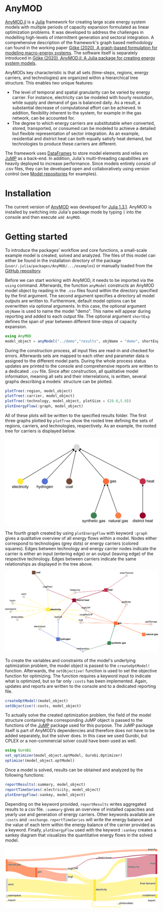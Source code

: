 # AnyMOD

[AnyMOD.jl](https://github.com/leonardgoeke/AnyMOD.jl) is a [Julia](https://julialang.org/) framework for creating large scale energy system models with multiple periods of capacity expansion formulated as linear optimization problems. It was developed to address the challenges in modelling high-levels of intermittent generation and sectoral integration. A comprehensive description of the framework's graph based methodology can found in the working paper [Göke (2020), A graph-based formulation for modeling macro-energy systems](https://arxiv.org/abs/2004.10184). The software itself is separately introduced in [Göke (2020), AnyMOD.jl: A Julia package for creating energy system models](https://arxiv.org/abs/2011.00895).


AnyMODs key characteristic is that all sets (time-steps, regions, energy carriers, and technologies) are organized within a hierarchical tree structure. This enables two unique features:
* The level of temporal and spatial granularity can be varied by energy carrier. For instance, electricity can be modeled with hourly resolution, while supply and demand of gas is balanced daily. As a result, a substantial decrease of computational effort can be achieved. In addition, flexibility inherent to the system, for example in the gas network, can be accounted for.
* The degree to which energy carriers are substitutable when converted, stored, transported, or consumed can be modeled to achieve a detailed but flexible representation of sector integration. As an example, residential and district heat can both equally satisfy heat demand, but technologies to produce these carriers are different.

The framework uses [DataFrames](https://juliadata.github.io/DataFrames.jl/stable/) to store model elements and relies on [JuMP](https://github.com/JuliaOpt/JuMP.jl) as a back-end. In addition, Julia's multi-threading capabilities are heavily deployed to increase performance. Since models entirely consist of .csv files, they can be developed open and collaboratively using version control (see [Model repositories](@ref) for examples).

# Installation

The current version of [AnyMOD](https://github.com/leonardgoeke/AnyMOD.jl) was developed for [Julia 1.3.1](https://julialang.org/downloads/oldreleases/). AnyMOD is installed by switching into Julia's package mode by typing `]` into the console and then execute `add AnyMOD`.

# Getting started

To introduce the packages’ workflow and core functions, a small-scale example model is created, solved and analyzed. The files of this model can either be found in the installation directory of the package (`user/.julia/packages/AnyMOD/.../examples`) or manually loaded from the [GitHub repository](https://github.com/leonardgoeke/AnyMOD.jl/tree/master/examples/demo).

Before we can start working with AnyMOD, it needs to be imported via the `using` command. Afterwards, the function `anyModel` constructs an AnyMOD model object by reading in the `.csv` files found within the directory specified by the first argument. The second argument specifies a directory all model outputs are written to. Furthermore, default model options can be overwritten via optional arguments. In this case, the optional argument `objName` is used to name the model "demo". This name will appear during reporting and added to each output file. The optional argument `shortExp` defines the span of year between different time-steps of capacity expansion.

```julia
using AnyMOD
model_object = anyModel("../demo","results", objName = "demo", shortExp = 10)
```

During the construction process, all input files are read-in and checked for errors. Afterwards sets are mapped to each other and parameter data is assigned to the different model parts. During the whole process status updates are printed to the console and comprehensive reports are written to a dedicated `.csv` file. Since after construction, all qualitative model information, meaning all sets and their interrelations, is written, several graphs describing a models´ structure can be plotted.

```julia
plotTree(:region, model_object)
plotTree(:carrier, model_object)
plotTree(:technology, model_object, plotSize = (28.0,5.0))
plotEnergyFlow(:graph, model_object)
```

All of these plots will be written to the specified results folder. The first three graphs plotted by `plotTree` show the rooted tree defining the sets of regions, carriers, and technologies, respectively. As an example, the rooted tree for carriers is displayed below.

![](assets/carrier.png)

The fourth graph created by using `plotEnergyFlow` with keyword `:graph` gives a qualitative overview of all energy flows within a model. Nodes either correspond to technologies (grey dots) or energy carriers (colored squares). Edges between technology and energy carrier nodes indicate the carrier is either an input (entering edge) or an output (leaving edge) of the respective technology. Edges between carriers indicate the same relationships as displayed in the tree above.

![](assets/energyFlowGraph.png)

To create the variables and constraints of the model's underlying optimization problem, the model object is passed to the `createOptModel!` function. Afterwards, the `setObjective!` function is used to set the objective function for optimizing. The function requires a keyword input to indicate what is optimized, but so far only `:costs` has been implemented. Again, updates and reports are written to the console and to a dedicated reporting file.

```julia
createOptModel!(model_object)
setObjective!(:costs, model_object)
```

To actually solve the created optimization problem, the field of the model structure containing the corresponding JuMP object is passed to the functions of the [JuMP](https://github.com/JuliaOpt/JuMP.jl) package used for this purpose. The JuMP package itself is part of AnyMOD’s dependencies and therefore does not have to be added separately, but the solver does. In this case we used Gurobi, but CPLEX or a non-commercial solver could have been used as well.

```julia
using Gurobi
set_optimizer(model_object.optModel, Gurobi.Optimizer)
optimize!(model_object.optModel)
```

Once a model is solved, results can be obtained and analyzed by the following functions:

```julia
reportResults(:summary, model_object)
reportTimeSeries(:electricity, model_object)
plotEnergyFlow(:sankey, model_object)
```

Depending on the keyword provided, `reportResults` writes aggregated results to a csv file. `:summary` gives an overview of installed capacities and yearly use and generation of energy carriers. Other keywords available are `:costs` and `:exchange`. `reportTimeSeries` will write the energy balance and the value of each term within the energy balance of the carrier provided as a keyword. Finally, `plotEnergyFlow` used with the keyword `:sankey` creates a sankey diagram that visualizes the quantitative energy flows in the solved model.

![](assets/sankey.png)
